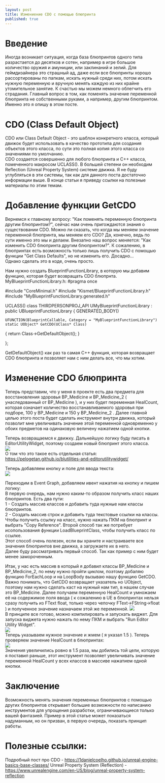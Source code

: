 ```yaml
---
layout: post
title: Измениение CDO с помощью блюпринта
published: true
---
```

# Введение
Иногда возникает ситуация, когда база блюпринтов одного типа разрастается до десятков и сотен, например в игре большое количество оружия и амуниции, или заклинаний и зелий.
Для геймдизайнера это страшный ад, даже если все блюпринты хорошо рассортированы по папкам, искать нужный среди них, потом искать нужную переменную и вручную менять каждую из них крайне утомительное занятие.
К счастью мы можем немного облегчить его страдания.
Главный вопрос в том, как поменять значение переменной блюпринта не собственными руками, а например, другим блюпринтом.  
Именно это я опишу в этом посте.  

# CDO (Class Default Object)
CDO или Class Default Object - это шаблон конкретного класса, который движок будет использовать в качество прототипа для создания объектов этого класса, по сути это полная копия этого класса со значениями по умолчанию.  
CDO создается совершенно для любого блюпринта и С++ класса, помеченного макросом UCLASS(). В большей степени он необходим Reflection (Unreal Property System) системе движка.
Я не буду углубляться в эти системы, так как для данного поста достаточно информации выше. В конце статьи я приведу ссылки на полезные материалы по этим темам.  

# Добавление функции GetCDO
Вернемся к главному вопросу: "Как поменять переменную блюпринта другим блюпринтом?", сейчас нам очень пригождаются знания о существовании CDO. 
Можно ли сказать, что когда мы меняем значение переменной блюпринта, мы меняем его CDO? Да, конечно, ведь по сути именно это мы и делаем. 
Внезапно наш вопрос меняется: "Как изменить CDO блюпринта другим блюпринтом?". К сожалению, в блюпринтах есть возможность только лишь получить CDO с помощью функции "Get Class Defaults",
но не изменить его. Досадно...  
Однако сделать это в коде, очень просто.  

Нам нужно создать BlueprintFunctionLibrary, в которую мы добавим функцию, которая будет возвращать CDO блюпрнта.  
MyBlueprintFunctionLibrary.h:
#pragma once

#include "CoreMinimal.h"
#include "Kismet/BlueprintFunctionLibrary.h"
#include "MyBlueprintFunctionLibrary.generated.h"

UCLASS()
class THIRDPERSONPROJ_API UMyBlueprintFunctionLibrary : public UBlueprintFunctionLibrary
{
	GENERATED_BODY()

    UFUNCTION(BlueprintCallable, Category = "MyBlueprintFunctionLibrary")
    static UObject* GetCDO(UClass* Class)
  {
    return Class->GetDefaultObject();
  }
	
};

GetDefaultObject() как раз та самая C++ функция, которая возвращает CDO блюпринта и позволяет нам с ним делать все, что мы хотим.  

# Изменение CDO блюпринта 
Теперь представим, что у меня в проекте есть два предмета для восстановления здоровья BP_Medicine и BP_Medicine_2 ( унаследованный от BP_Medicine ),
и у них будет переменная HealCount, которая означает количество восстанавливаемого здоровья при подборе, 100 у BP_Medicine и 150 у BP_Medicine_2  .
Далее главной целью этого поста будет сделать инструмент внутри движка, который позволит мне увеличивать значение этой переменной одновременно у обоих предметов на одинаковую величену нажатием одной кнопки.

Теперь возвращаемся к движку. Дальнейшую логику буду писать в EditorUtilityWidget, поэтому создаем новый блюпринт этого класса.  
![]({{site.baseurl}}/images/2023-01-20-change-CDO-by-blueprint/2023-01-20-change-CDO-by-blueprint.1.png)  
О том что это такое есть отдельная статья: https://pelogetan.github.io/blutilities-and-editorutilitywidget/  

Теперь добавляем кнопку и поле для ввода текста:  
![]({{site.baseurl}}/images/2023-01-20-change-CDO-by-blueprint/2023-01-20-change-CDO-by-blueprint.2.png)  

Переходим в Event Graph, добавляем ивент нажатия на кнопку и пишем логику:  
В первую очередь, нам нужно каким-то образом получить класс наших блюпринтов. Есть два пути:  
1 - Создать массив классов и добавить туда нужные нам классы блюпринтов.  
2 - Создать массив строк и добавить туда текстовые ссылки на классы.  
Чтобы получить ссылку на класс, нужно нажать ПКМ на блюпринт и выбрать "Copy Reference". Второй способ так же потребует исопользования функции LoadBlueprintClass, чтобы получить класс по ссылке.  
Этот способ очень полезен, если вы храните и настраиваете все значения блюпринтов вне движка, а загружаете их в него.  
Далее буду рассматривать первый способ. Так как пример с ним будет менее замороченным.  

Итак, у нас есть массив в который я добавил классы BP_Medicine и BP_Medicine_2, по нему нужно пройти циклом, поэтому добаляю функцию ForEachLoop и на LoopBody вызываю нашу функцию GetCDO.
Важно понимать, что GetCDO возвращает указатель но UObject, поэтому нам нужно сделать каст на нужный нам тип, в нашем случае это BP_Medicine. Далее получаем переменную HealCount и умножаем её на
содержимое поля ввода ( к сожалению в UE в блюпринтах нельзя сразу получить из FText float, только через чепочку FText->FString->float ) и полученное значение назначаем этой же переменной.
![]({{site.baseurl}}/images/2023-01-20-change-CDO-by-blueprint/2023-01-20-change-CDO-by-blueprint.3.png)  
В принципе все готово, можно компилировать и запускать виджет. Для запуска виджета нужно нажать по нему ПКМ и выбрать "Run Editor Utility Widget".  
![]({{site.baseurl}}/images/2023-01-20-change-CDO-by-blueprint/2023-01-20-change-CDO-by-blueprint.4.png)  
Теперь указываем нужное значение и жмем ( я указал 1.5 ). Теперь проверяем значение HealCount в блюпринтах:  
![]({{site.baseurl}}/images/2023-01-20-change-CDO-by-blueprint/2023-01-20-change-CDO-by-blueprint.5.png)  
Значения увеличились ровно в 1.5 раза, мы добились той цели, которую я поставил раньше, этот инструмент позволяет увеличивать значение переменной HealCount у всех классов в массиве нажатием одной кнопки.

# Заключение
Возможность менять значения переменных блюпринтов с помощью других блюпринтов открывает большие возможности по написанию инструментов для упрощения разработки, ограничивающиеся только вашей фантазией.
Пример в этой статье может показаться надуманным, но он призван, в первую очередь, показать принцип работы.  

# Полезные ссылки:
Подробный пост про CDO - https://1danielcoelho.github.io/unreal-engine-basics-base-classes/
Unreal Property System (Reflection) - https://www.unrealengine.com/en-US/blog/unreal-property-system-reflection

